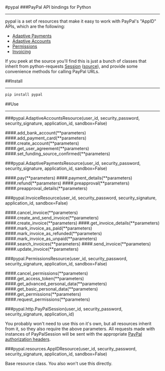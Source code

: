 #pypal
###PayPal API bindings for Python

----

pypal is a set of resources that make it easy to work with PayPal's "AppID" APIs, which are the following:

* [Adaptive Payments](https://www.x.com/developers/paypal/products/adaptive-payments)
* [Adaptive Accounts](https://www.x.com/developers/paypal/products/adaptive-accounts)
* [Permissions](https://www.x.com/developers/paypal/products/permissions)
* [Invoicing](https://www.x.com/developers/paypal/products/invoicing)

If you peek at the source you'll find this is just a bunch of classes that inherit from python-requests [Session](http://docs.python-requests.org/en/latest/user/advanced/#session-objects) ([source](https://github.com/kennethreitz/requests/blob/master/requests/sessions.py#LC142)), and provide some convenience methods for calling PayPal URLs.

##Install

----

```python
pip install pypal
```

##Use

----

###pypal.AdaptiveAccountsResource(user_id, security_password, security_signature, application_id, sandbox=False)

####.add_bank_account(**parameters)
####.add_payment_card(**parameters)
####.create_account(**parameters)
####.get_user_agreement(**parameters)
####.set_funding_source_confirmed(**parameters)


###pypal.AdaptivePaymentsResource(user_id, security_password, security_signature, application_id, sandbox=False)

####.pay(**parameters)
####.payment_details(**parameters)
####.refund(**parameters)
####.preapproval(**parameters)
####.preapproval_details(**parameters)


###pypal.InvoiceResource(user_id, security_password, security_signature, application_id, sandbox=False)

####.cancel_invoice(**parameters)
####.create_and_send_invoice(**parameters)
####.create_invoice(**parameters)
####.get_invoice_details(**parameters)
####.mark_invoice_as_paid(**parameters)
####.mark_invoice_as_refunded(**parameters)
####.mark_invoice_as_unpaid(**parameters)
####.search_invoices(**parameters)
####.send_invoice(**parameters)
####.update_invoice(**parameters)


###pypal.PermissionsResource(user_id, security_password, security_signature, application_id, sandbox=False)

####.cancel_permissions(**parameters)
####.get_access_token(**parameters)
####.get_advanced_personal_data(**parameters)
####.get_basic_personal_data(**parameters)
####.get_permissions(**parameters)
####.request_permissions(**parameters)


###pypal.http.PayPalSession(user_id, security_password, security_signature, application_id)

You probably won't need to use this on it's own, but all resources inherit from it, so they also require the above parameters.  All requests made with instances of PayPalSession will be sent with the appropriate [PayPal authorization headers](https://www.x.com/developers/paypal/documentation-tools/quick-start-guides/paypal-apis-getting-started-guide#headers).


###pypal.resources.AppIDResource(user_id, security_password, security_signature, application_id, sandbox=False)

Base resource class.  You also won't use this directly.